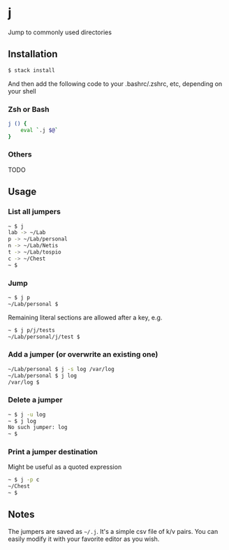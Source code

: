 # j
Jump to commonly used directories

## Installation

```bash
$ stack install
```

And then add the following code to your .bashrc/.zshrc, etc, depending on your shell

### Zsh or Bash

```bash
j () {
	eval `.j $@`
}
```

### Others

TODO

## Usage

### List all jumpers

```bash
~ $ j
lab -> ~/Lab
p -> ~/Lab/personal
n -> ~/Lab/Netis
t -> ~/Lab/tospio
c -> ~/Chest
~ $ 
```

### Jump

```bash
~ $ j p
~/Lab/personal $ 
```

Remaining literal sections are allowed after a key, e.g.

```bash
~ $ j p/j/tests
~/Lab/personal/j/test $
```

### Add a jumper (or overwrite an existing one)

```bash
~/Lab/personal $ j -s log /var/log
~/Lab/personal $ j log
/var/log $ 
```

### Delete a jumper

```bash
~ $ j -u log
~ $ j log
No such jumper: log
~ $ 
```

### Print a jumper destination

Might be useful as a quoted expression

```bash
~ $ j -p c
~/Chest
~ $ 
```

## Notes

The jumpers are saved as `~/.j`. It's a simple csv file of k/v pairs. You can easily modify it with your favorite editor as you wish.
